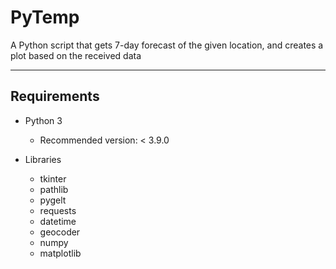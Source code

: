 # PyTemp

A Python script that gets 7-day forecast 
of the given location, and creates a plot based on the received data

---

## Requirements
- Python 3
  - Recommended version: < 3.9.0

- Libraries
  - tkinter
  - pathlib
  - pygelt
  - requests
  - datetime
  - geocoder
  - numpy
  - matplotlib

